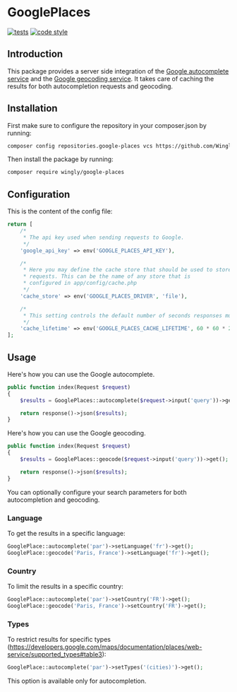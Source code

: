 # GooglePlaces

[![tests](https://github.com/Wingly-Company/google-places/actions/workflows/tests.yml/badge.svg)](https://github.com/Wingly-Company/google-places/actions/workflows/tests.yml)
[![code style](https://github.com/Wingly-Company/google-places/actions/workflows/code-style.yml/badge.svg)](https://github.com/Wingly-Company/google-places/actions/workflows/code-style.yml)

## Introduction 

This package provides a server side integration of the [Google autocomplete service](https://developers.google.com/maps/documentation/places/web-service/autocomplete) and the [Google geocoding service](https://developers.google.com/maps/documentation/geocoding/start). 
It takes care of caching the results for both autocompletion requests and geocoding.   

## Installation 

First make sure to configure the repository in your composer.json by running:

```bash
composer config repositories.google-places vcs https://github.com/Wingly-Company/google-places
```

Then install the package by running:

```bash
composer require wingly/google-places
```

## Configuration 

This is the content of the config file:

```php
return [
    /*
     * The api key used when sending requests to Google.
     */
    'google_api_key' => env('GOOGLE_PLACES_API_KEY'),

    /*
     * Here you may define the cache store that should be used to store
     * requests. This can be the name of any store that is
     * configured in app/config/cache.php
     */
    'cache_store' => env('GOOGLE_PLACES_DRIVER', 'file'),

    /*
     * This setting controls the default number of seconds responses must be cached.
     */
    'cache_lifetime' => env('GOOGLE_PLACES_CACHE_LIFETIME', 60 * 60 * 24 * 7),
];
```

## Usage 

Here's how you can use the Google autocomplete.

```php 
public function index(Request $request)
{
    $results = GooglePlaces::autocomplete($request->input('query'))->get();

    return response()->json($results);
}
```

Here's how you can use the Google geocoding.

```php 
public function index(Request $request)
{
    $results = GooglePlaces::geocode($request->input('query'))->get();

    return response()->json($results);
}
```

You can optionally configure your search parameters for both autocompletion and geocoding.   

### Language 
To get the results in a specific language: 

```php 
GooglePlace::autocomplete('par')->setLanguage('fr')->get();
GooglePlace::geocode('Paris, France')->setLanguage('fr')->get();
```

### Country 
To limit the results in a specific country: 

```php 
GooglePlace::autocomplete('par')->setCountry('FR')->get();
GooglePlace::geocode('Paris, France')->setCountry('FR')->get();
```

### Types 

To restrict results for specific types (https://developers.google.com/maps/documentation/places/web-service/supported_types#table3): 

```php 
GooglePlace::autocomplete('par')->setTypes('(cities)')->get();
```

This option is available only for autocompletion.
